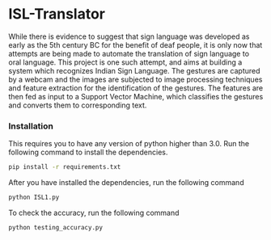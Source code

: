 # ISL-Translator


While there is evidence to suggest that sign language was developed as early as the 5th century BC for the benefit of deaf people, it is only now that attempts are being made to automate the translation of sign language to oral language. This project is one such attempt, and aims at building a  system which recognizes Indian Sign Language. The gestures are captured by a webcam and the images are subjected to image processing techniques and feature extraction for the identification of the gestures. The features are then fed as input to a Support Vector Machine, which classifies the gestures and converts them to corresponding text.

### Installation

This requires you to have any version of python higher than 3.0. Run the following command to install the dependencies.

```sh
pip install -r requirements.txt
```

After you have installed the dependencies, run the following command

```sh
python ISL1.py
```

To check the accuracy, run the following command

```sh
python testing_accuracy.py
```
